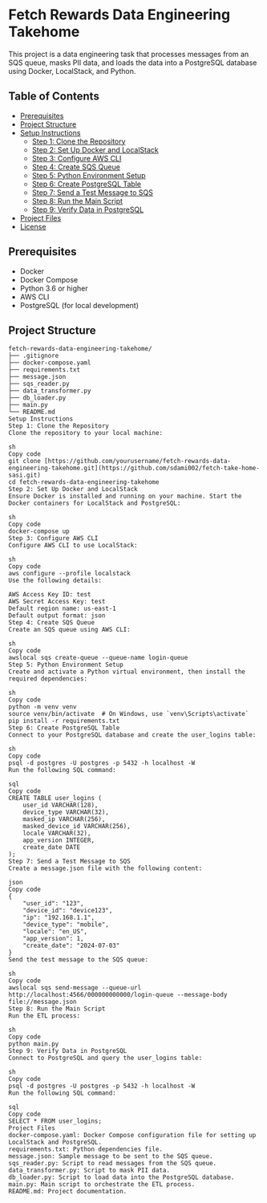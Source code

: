 # Fetch Rewards Data Engineering Takehome

This project is a data engineering task that processes messages from an SQS queue, masks PII data, and loads the data into a PostgreSQL database using Docker, LocalStack, and Python.

## Table of Contents

- [Prerequisites](#prerequisites)
- [Project Structure](#project-structure)
- [Setup Instructions](#setup-instructions)
  - [Step 1: Clone the Repository](#step-1-clone-the-repository)
  - [Step 2: Set Up Docker and LocalStack](#step-2-set-up-docker-and-localstack)
  - [Step 3: Configure AWS CLI](#step-3-configure-aws-cli)
  - [Step 4: Create SQS Queue](#step-4-create-sqs-queue)
  - [Step 5: Python Environment Setup](#step-5-python-environment-setup)
  - [Step 6: Create PostgreSQL Table](#step-6-create-postgresql-table)
  - [Step 7: Send a Test Message to SQS](#step-7-send-a-test-message-to-sqs)
  - [Step 8: Run the Main Script](#step-8-run-the-main-script)
  - [Step 9: Verify Data in PostgreSQL](#step-9-verify-data-in-postgresql)
- [Project Files](#project-files)
- [License](#license)

## Prerequisites

- Docker
- Docker Compose
- Python 3.6 or higher
- AWS CLI
- PostgreSQL (for local development)

## Project Structure

```plaintext
fetch-rewards-data-engineering-takehome/
├── .gitignore
├── docker-compose.yaml
├── requirements.txt
├── message.json
├── sqs_reader.py
├── data_transformer.py
├── db_loader.py
├── main.py
└── README.md
Setup Instructions
Step 1: Clone the Repository
Clone the repository to your local machine:

sh
Copy code
git clone [https://github.com/yourusername/fetch-rewards-data-engineering-takehome.git](https://github.com/sdami002/fetch-take-home-sasi.git)
cd fetch-rewards-data-engineering-takehome
Step 2: Set Up Docker and LocalStack
Ensure Docker is installed and running on your machine. Start the Docker containers for LocalStack and PostgreSQL:

sh
Copy code
docker-compose up
Step 3: Configure AWS CLI
Configure AWS CLI to use LocalStack:

sh
Copy code
aws configure --profile localstack
Use the following details:

AWS Access Key ID: test
AWS Secret Access Key: test
Default region name: us-east-1
Default output format: json
Step 4: Create SQS Queue
Create an SQS queue using AWS CLI:

sh
Copy code
awslocal sqs create-queue --queue-name login-queue
Step 5: Python Environment Setup
Create and activate a Python virtual environment, then install the required dependencies:

sh
Copy code
python -m venv venv
source venv/bin/activate  # On Windows, use `venv\Scripts\activate`
pip install -r requirements.txt
Step 6: Create PostgreSQL Table
Connect to your PostgreSQL database and create the user_logins table:

sh
Copy code
psql -d postgres -U postgres -p 5432 -h localhost -W
Run the following SQL command:

sql
Copy code
CREATE TABLE user_logins (
    user_id VARCHAR(128),
    device_type VARCHAR(32),
    masked_ip VARCHAR(256),
    masked_device_id VARCHAR(256),
    locale VARCHAR(32),
    app_version INTEGER,
    create_date DATE
);
Step 7: Send a Test Message to SQS
Create a message.json file with the following content:

json
Copy code
{
    "user_id": "123",
    "device_id": "device123",
    "ip": "192.168.1.1",
    "device_type": "mobile",
    "locale": "en_US",
    "app_version": 1,
    "create_date": "2024-07-03"
}
Send the test message to the SQS queue:

sh
Copy code
awslocal sqs send-message --queue-url http://localhost:4566/000000000000/login-queue --message-body file://message.json
Step 8: Run the Main Script
Run the ETL process:

sh
Copy code
python main.py
Step 9: Verify Data in PostgreSQL
Connect to PostgreSQL and query the user_logins table:

sh
Copy code
psql -d postgres -U postgres -p 5432 -h localhost -W
Run the following SQL command:

sql
Copy code
SELECT * FROM user_logins;
Project Files
docker-compose.yaml: Docker Compose configuration file for setting up LocalStack and PostgreSQL.
requirements.txt: Python dependencies file.
message.json: Sample message to be sent to the SQS queue.
sqs_reader.py: Script to read messages from the SQS queue.
data_transformer.py: Script to mask PII data.
db_loader.py: Script to load data into the PostgreSQL database.
main.py: Main script to orchestrate the ETL process.
README.md: Project documentation.
